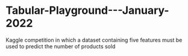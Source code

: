 # Tabular-Playground---January-2022
Kaggle competition in which a dataset containing five features must be used to predict the number of products sold
